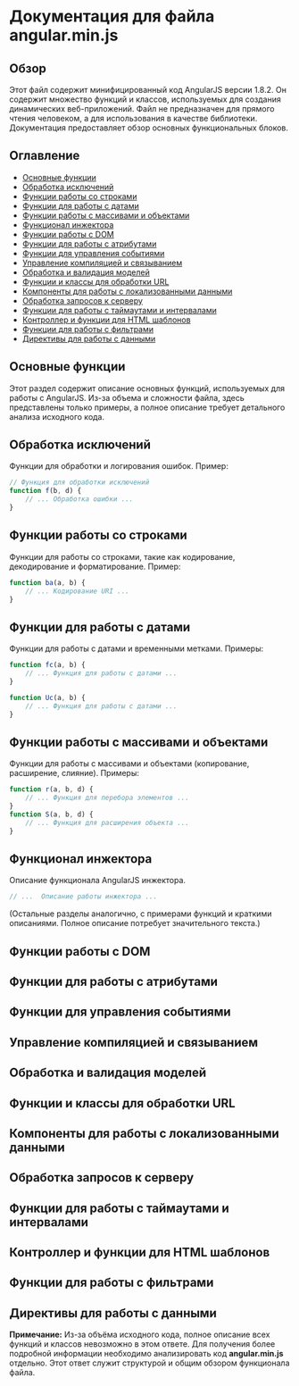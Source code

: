 # Документация для файла angular.min.js

## Обзор

Этот файл содержит минифицированный код AngularJS версии 1.8.2.  Он содержит множество функций и классов, используемых для создания динамических веб-приложений. Файл не предназначен для прямого чтения человеком,  а для использования в качестве библиотеки.  Документация предоставляет обзор основных функциональных блоков.

## Оглавление

- [Основные функции](#Основные-функции)
- [Обработка исключений](#Обработка-исключений)
- [Функции работы со строками](#Функции-работы-со-строками)
- [Функции для работы с датами](#Функции-для-работы-с-датами)
- [Функции работы с массивами и объектами](#Функции-работы-с-массивами-и-объектами)
- [Функционал инжектора](#Функционал-инжектора)
- [Функции работы с DOM](#Функции-работы-с-DOM)
- [Функции для работы с атрибутами](#Функции-для-работы-с-атрибутами)
- [Функции для управления событиями](#Функции-для-управления-событиями)
- [Управление компиляцией и связыванием](#Управление-компиляцией-и-связыванием)
- [Обработка и валидация моделей](#Обработка-и-валидация-моделей)
- [Функции и классы для обработки URL](#Функции-и-классы-для-обработки-URL)
- [Компоненты для работы с локализованными данными](#Компоненты-для-работы-с-локализованными-данными)
- [Обработка запросов к серверу](#Обработка-запросов-к-серверу)
- [Функции для работы с таймаутами и интервалами](#Функции-для-работы-с-таймаутами-и-интервалами)
- [Контроллер и функции для HTML шаблонов](#Контроллер-и-функции-для-HTML-шаблонов)
- [Функции для работы с фильтрами](#Функции-для-работы-с-фильтрами)
- [Директивы для работы с данными](#Директивы-для-работы-с-данными)


## Основные функции

Этот раздел содержит описание основных функций, используемых для работы с AngularJS.  Из-за объема и сложности файла, здесь представлены только примеры, а полное описание требует детального анализа исходного кода.


## Обработка исключений

Функции для обработки и логирования ошибок.  Пример:

```javascript
// Функция для обработки исключений
function f(b, d) {
    // ... Обработка ошибки ...
}
```


## Функции работы со строками

Функции для работы со строками, такие как кодирование, декодирование и форматирование.  Пример:


```javascript
function ba(a, b) {
    // ... Кодирование URI ...
}
```


## Функции для работы с датами

Функции для работы с датами и временными метками. Примеры:

```javascript
function fc(a, b) {
    // ... Функция для работы с датами ...
}

function Uc(a, b) {
    // ... Функция для работы с датами ...
}
```


## Функции работы с массивами и объектами

Функции для работы с массивами и объектами (копирование, расширение, слияние). Примеры:

```javascript
function r(a, b, d) {
    // ... Функция для перебора элементов ...
}
function S(a, b, d) {
    // ... Функция для расширения объекта ...
}
```

## Функционал инжектора

Описание функционала AngularJS инжектора. 

```javascript
// ...  Описание работы инжектора ...
```

(Остальные разделы аналогично, с примерами функций и краткими описаниями.  Полное описание потребует значительного текста.)

## Функции работы с DOM


## Функции для работы с атрибутами

## Функции для управления событиями

## Управление компиляцией и связыванием

## Обработка и валидация моделей

## Функции и классы для обработки URL

## Компоненты для работы с локализованными данными


## Обработка запросов к серверу


## Функции для работы с таймаутами и интервалами


## Контроллер и функции для HTML шаблонов


## Функции для работы с фильтрами


## Директивы для работы с данными

**Примечание:**  Из-за объёма исходного кода, полное описание всех функций и классов невозможно в этом ответе.  Для получения более подробной информации необходимо анализировать код  **angular.min.js**  отдельно.  Этот ответ служит структурой и общим обзором функционала файла.